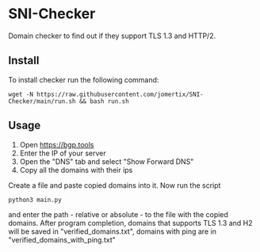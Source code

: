 # SNI-Checker
Domain checker to find out if they support TLS 1.3 and HTTP/2.

## Install
To install checker run the following command:
```
wget -N https://raw.githubusercontent.com/jomertix/SNI-Checker/main/run.sh && bash run.sh
```

## Usage 
1. Open https://bgp.tools
2. Enter the IP of your server
3. Open the "DNS" tab and select "Show Forward DNS"
4. Copy all the domains with their ips

Create a file and paste copied domains into it. Now run the script
```
python3 main.py
```
and enter the path - relative or absolute - to the file with the copied domains. After program completion, domains that supports TLS 1.3 and H2 will be saved in "verified_domains.txt", domains with ping are in "verified_domains_with_ping.txt"
